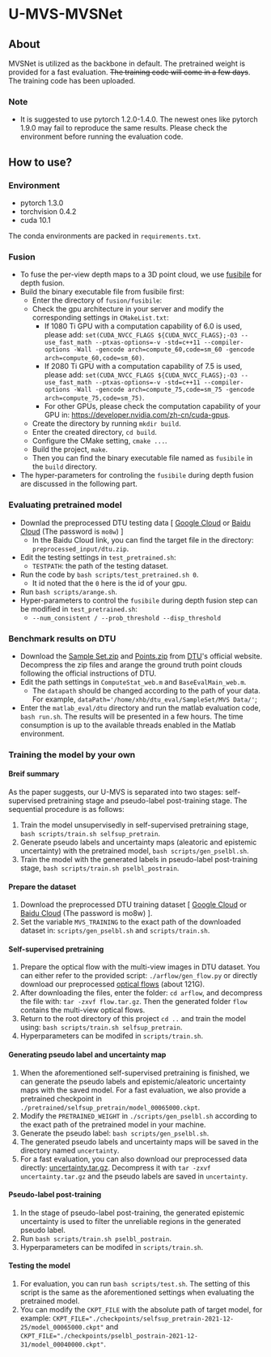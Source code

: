 # U-MVS-MVSNet

## About

MVSNet is utilized as the backbone in default.
The pretrained weight is provided for a fast evaluation.
~~The training code will come in a few days~~.
The training code has been uploaded.

### Note 

 - It is suggested to use pytorch 1.2.0-1.4.0. The newest ones like pytorch 1.9.0 may fail to reproduce the same results. Please check the environment before running the evaluation code.

## How to use?

### Environment

 - pytorch 1.3.0
 - torchvision 0.4.2
 - cuda 10.1

The conda environments are packed in `requirements.txt`.

### Fusion

 - To fuse the per-view depth maps to a 3D point cloud, we use [fusibile](https://github.com/kysucix/fusibile) for depth fusion.
 - Build the binary executable file from fusibile first:
   - Enter the directory of `fusion/fusibile`:
   - Check the gpu architecture in your server and modify the corresponding settings in `CMakeList.txt`:
     - If 1080 Ti GPU with a computation capability of 6.0 is used, please add: `set(CUDA_NVCC_FLAGS ${CUDA_NVCC_FLAGS};-O3 --use_fast_math --ptxas-options=-v -std=c++11 --compiler-options -Wall -gencode arch=compute_60,code=sm_60 -gencode arch=compute_60,code=sm_60)`.
     - If 2080 Ti GPU with a computation capability of 7.5 is used, please add: `set(CUDA_NVCC_FLAGS ${CUDA_NVCC_FLAGS};-O3 --use_fast_math --ptxas-options=-v -std=c++11 --compiler-options -Wall -gencode arch=compute_75,code=sm_75 -gencode arch=compute_75,code=sm_75)`.
     - For other GPUs, please check the computation capability of your GPU in: https://developer.nvidia.com/zh-cn/cuda-gpus.
   - Create the directory by running `mkdir build`.
   - Enter the created directory, `cd build`.
   - Configure the CMake setting, `cmake ...`.
   - Build the project, `make`.
   - Then you can find the binary executable file named as `fusibile` in the `build` directory.
 - The hyper-parameters for controling the `fusibile` during depth fusion are discussed in the following part.

### Evaluating pretrained model

 - Downlad the preprocessed DTU testing data [ [Google Cloud](https://drive.google.com/file/d/135oKPefcPTsdtLRzoDAQtPpHuoIrpRI_/view) or [Baidu Cloud](https://pan.baidu.com/s/1sQAC3pmceyochNvnqpE9oA#list/path=%2F) (The password is `mo8w`) ]
   - In the Baidu Cloud link, you can find the target file in the directory: `preprocessed_input/dtu.zip`.
 - Edit the testing settings in `test_pretrained.sh`:
   - `TESTPATH`: the path of the testing dataset.
 - Run the code by `bash scripts/test_pretrained.sh 0`.
   - It id noted that the `0` here is the id of your gpu.
 - Run `bash scripts/arange.sh`.
 - Hyper-parameters to control the `fusibile` during depth fusion step can be modified in `test_pretrained.sh`:
   - `--num_consistent / --prob_threshold --disp_threshold`

### Benchmark results on DTU

 - Download the [Sample Set.zip](https://github.com/ToughStoneX/Self-Supervised-MVS/blob/main/jdacs/roboimagedata2.compute.dtu.dk/data/MVS/SampleSet.zip) and [Points.zip](http://roboimagedata2.compute.dtu.dk/data/MVS/Points.zip) from [DTU](http://roboimagedata.compute.dtu.dk/?page_id=36)'s official website. Decompress the zip files and arange the ground truth point clouds following the official instructions of DTU.
 - Edit the path settings in `ComputeStat_web.m` and `BaseEvalMain_web.m`.
   - The `datapath` should be changed according to the path of your data. For example, `dataPath='/home/xhb/dtu_eval/SampleSet/MVS Data/'`;
 - Enter the `matlab_eval/dtu` directory and run the matlab evaluation code, `bash run.sh`. The results will be presented in a few hours. The time consumption is up to the available threads enabled in the Matlab environment.

### Training the model by your own

#### Breif summary

As the paper suggests, our U-MVS is separated into two stages: self-supervised pretraining stage and pseudo-label post-training stage. The sequential procedure is as follows:

 1. Train the model unsupervisedly in self-supervised pretraining stage, `bash scripts/train.sh selfsup_pretrain`.
 2. Generate pseudo labels and uncertainty maps (aleatoric and epistemic uncertainty) with the pretrained model, `bash scripts/gen_pselbl.sh`.
 3. Train the model with the generated labels in pseudo-label post-training stage, `bash scripts/train.sh pselbl_postrain`.


#### Prepare the dataset

 1. Download the preprocessed DTU training dataset [ [Google Cloud](https://drive.google.com/file/d/1eDjh-_bxKKnEuz5h-HXS7EDJn59clx6V/view) or [Baidu Cloud](https://pan.baidu.com/s/1sQAC3pmceyochNvnqpE9oA#list/path=%2F) (The password is mo8w) ].
 2. Set the variable `MVS_TRAINING` to the exact path of the downloaded dataset in: `scripts/gen_pselbl.sh` and `scripts/train.sh`.
#### Self-supervised pretraining

 1. Prepare the optical flow with the multi-view images in DTU dataset. You can either refer to the provided script: `./arflow/gen_flow.py` or directly download our preprocessed [optical flows](https://mogface.oss-cn-zhangjiakou.aliyuncs.com/xhb/share/umvs_iccv/flow.tar.gz) (about 121G).
 2. After downloading the files, enter the folder: `cd arflow`, and decompress the file with: `tar -zxvf flow.tar.gz`. Then the generated folder `flow` contains the multi-view optical flows.
 3. Return to the root directory of this project `cd ..` and train the model using: `bash scripts/train.sh selfsup_pretrain`.
 4. Hyperparameters can be modifed in `scripts/train.sh`.

#### Generating pseudo label and uncertainty map

 1. When the aforementioned self-supervised pretraining is finished, we can generate the pseudo labels and epistemic/aleatoric uncertainty maps with the saved model. For a fast evaluation, we also provide a pretrained checkpoint in `./pretrained/selfsup_pretrain/model_00065000.ckpt`.
 2. Modify the `PRETRAINED_WEIGHT` in `./scripts/gen_pselbl.sh` according to the exact path of the pretrained model in your machine.
 3. Generate the pseudo label: `bash scripts/gen_pselbl.sh`.
 4. The generated pseudo labels and uncertainty maps will be saved in the directory named `uncertainty`.
 5. For a fast evaluation, you can also download our preprocessed data directly: [uncertainty.tar.gz](https://mogface.oss-cn-zhangjiakou.aliyuncs.com/xhb/share/umvs_iccv/uncertainty.tar.gz). Decompress it with `tar -zxvf uncertainty.tar.gz` and the pseudo labels are saved in `uncertainty`.

#### Pseudo-label post-training

 1. In the stage of pseudo-label post-training, the generated epistemic uncertainty is used to filter the unreliable regions in the generated pseudo label.
 2. Run `bash scripts/train.sh pselbl_postrain`.
 3. Hyperparameters can be modifed in `scripts/train.sh`.

#### Testing the model

 1. For evaluation, you can run `bash scripts/test.sh`. The setting of this script is the same as the aforementioned settings when evaluating the pretrained model.
 2. You can modify the `CKPT_FILE` with the absolute path of target model, for example: `CKPT_FILE="./checkpoints/selfsup_pretrain-2021-12-25/model_00065000.ckpt"` and `CKPT_FILE="./checkpoints/pselbl_postrain-2021-12-31/model_00040000.ckpt"`.

